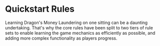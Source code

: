 # Quickstart Rules

Learning Dragon's Money Laundering on one sitting can be a daunting undertaking. That's why the core rules have been split to two tiers of rule sets to enable learning the game mechanics as efficiently as possible, and adding more complex functionality as players progress.
